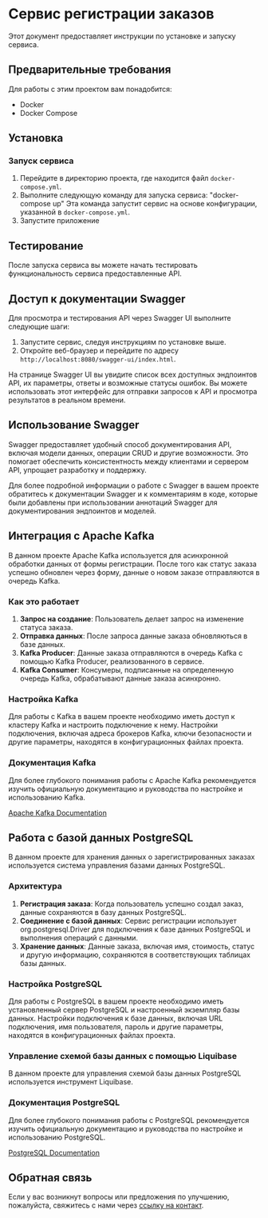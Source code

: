 # Сервис регистрации заказов

Этот документ предоставляет инструкции по установке и запуску сервиса.

## Предварительные требования

Для работы с этим проектом вам понадобится:

- Docker
- Docker Compose

## Установка

### Запуск сервиса

1. Перейдите в директорию проекта, где находится файл `docker-compose.yml`.
2. Выполните следующую команду для запуска сервиса: "docker-compose up"
   Эта команда запустит сервис на основе конфигурации, указанной в `docker-compose.yml`.
3. Запустите приложение

## Тестирование

После запуска сервиса вы можете начать тестировать функциональность сервиса предоставленные API.

## Доступ к документации Swagger

Для просмотра и тестирования API через Swagger UI выполните следующие шаги:

1. Запустите сервис, следуя инструкциям по установке выше.
2. Откройте веб-браузер и перейдите по адресу `http://localhost:8080/swagger-ui/index.html`.

На странице Swagger UI вы увидите список всех доступных эндпоинтов API, их параметры, ответы и возможные статусы ошибок. Вы можете использовать этот интерфейс для отправки запросов к API и просмотра результатов в реальном времени.

## Использование Swagger

Swagger предоставляет удобный способ документирования API, включая модели данных, операции CRUD и другие возможности. Это помогает обеспечить консистентность между клиентами и сервером API, упрощает разработку и поддержку.

Для более подробной информации о работе с Swagger в вашем проекте обратитесь к документации Swagger и к комментариям в коде, которые были добавлены при использовании аннотаций Swagger для документирования эндпоинтов и моделей.

## Интеграция с Apache Kafka

В данном проекте Apache Kafka используется для асинхронной обработки данных от формы регистрации. После того как статус заказа успешно обновлен через форму, данные о новом заказе отправляются в очередь Kafka.

### Как это работает

1. **Запрос на создание**: Пользователь делает запрос на изменение статуса заказа.
2. **Отправка данных**: После запроса данные заказа обновляються в базе данных.
3. **Кafka Producer**: Данные заказа отправляются в очередь Kafka с помощью Kafka Producer, реализованного в сервисе.
4. **Kafka Consumer**: Консумеры, подписанные на определенную очередь Kafka, обрабатывают данные заказа асинхронно.

### Настройка Kafka

Для работы с Kafka в вашем проекте необходимо иметь доступ к кластеру Kafka и настроить подключение к нему. Настройки подключения, включая адреса брокеров Kafka, ключи безопасности и другие параметры, находятся в конфигурационных файлах проекта.

### Документация Kafka

Для более глубокого понимания работы с Apache Kafka рекомендуется изучить официальную документацию и руководства по настройке и использованию Kafka.

[Apache Kafka Documentation](https://kafka.apache.org/documentation/)

## Работа с базой данных PostgreSQL

В данном проекте для хранения данных о зарегистрированных заказах используется система управления базами данных PostgreSQL.

### Архитектура

1. **Регистрация заказа**: Когда пользователь успешно создал заказ, данные сохраняются в базу данных PostgreSQL.
2. **Соединение с базой данных**: Сервис регистрации использует org.postgresql.Driver для подключения к базе данных PostgreSQL и выполнения операций с данными.
3. **Хранение данных**: Данные заказа, включая имя, стоимость, статус и другую информацию, сохраняются в соответствующих таблицах базы данных.

### Настройка PostgreSQL

Для работы с PostgreSQL в вашем проекте необходимо иметь установленный сервер PostgreSQL и настроенный экземпляр базы данных. Настройки подключения к базе данных, включая URL подключения, имя пользователя, пароль и другие параметры, находятся в конфигурационных файлах проекта.

### Управление схемой базы данных с помощью Liquibase

В данном проекте для управления схемой базы данных PostgreSQL используется инструмент Liquibase.

### Документация PostgreSQL

Для более глубокого понимания работы с PostgreSQL рекомендуется изучить официальную документацию и руководства по настройке и использованию PostgreSQL.

[PostgreSQL Documentation](https://www.postgresql.org/docs/)

## Обратная связь

Если у вас возникнут вопросы или предложения по улучшению, пожалуйста, свяжитесь с нами через [ссылку на контакт](mailto:sergeychuchmanov@gmail.com).
   